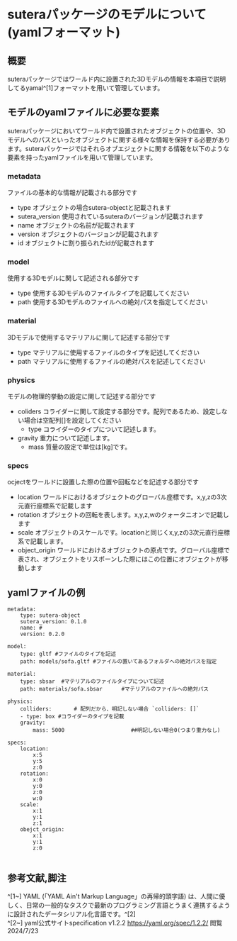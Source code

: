 # suteraパッケージのモデルについて(yamlフォーマット)

## 概要
suteraパッケージではワールド内に設置された3Dモデルの情報を本項目で説明してるyamal^[1]フォーマットを用いて管理しています。

## モデルのyamlファイルに必要な要素
suteraパッケージにおいてワールド内で設置されたオブジェクトの位置や、3Dモデルへのパスといったオブジェクトに関する様々な情報を保持する必要があります。suteraパッケージではそれらオブエジェクトに関する情報を以下のような要素を持ったyamlファイルを用いて管理しています。

### metadata
ファイルの基本的な情報が記載される部分です
- type オブジェクトの場合sutera-objectと記載されます
- sutera_version 使用されているsuteraのバージョンが記載されます
- name オブジェクトの名前が記載されます
- version オブジェクトのバージョンが記載されます
- id オブジェクトに割り振られたidが記載されます

### model
使用する3Dモデルに関して記述される部分です
- type 使用する3Dモデルのファイルタイプを記載してください
- path 使用する3Dモデルのファイルへの絶対パスを指定してください

### material
3Dモデルで使用するマテリアルに関して記述する部分です
- type マテリアルに使用するファイルのタイプを記述してください
- path マテリアルに使用するファイルの絶対パスを記述してください

### physics
モデルの物理的挙動の設定に関して記述する部分です
- coliders
コライダーに関して設定する部分です。配列であるため、設定しない場合は空配列[]を設定してください
  - type コライダーのタイプについて記述します。
- gravity 重力について記述します。
  - mass 質量の設定で単位は[kg]です。

### specs
ocjectをワールドに設置した際の位置や回転などを記述する部分です
- location ワールドにおけるオブジェクトのグローバル座標です。x,y,zの3次元直行座標系で記載します
- rotation オブジェクトの回転を表します。x,y,z,wのクォータニオンで記載します
- scale オブジェクトのスケールです。locationと同じくx,y,zの3次元直行座標系で記載します。
- object_origin ワールドにおけるオブジェクトの原点です。グローバル座標で表され、オブジェクトをリスポーンした際にはこの位置にオブジェクトが移動します
## yamlファイルの例
```
metadata:
    type: sutera-object 
    sutera_version: 0.1.0
    name: #
    version: 0.2.0  

model:     
    type: gltf #ファイルのタイプを記述
    path: models/sofa.gltf #ファイルの置いてあるフォルダへの絶対パスを指定

material: 
    type: sbsar  #マテリアルのファイルタイプについて記述
    path: materials/sofa.sbsar      #マテリアルのファイルへの絶対パス

physics:
    colliders:       # 配列だから、明記しない場合 `colliders: []`
    - type: box #コライダーのタイプを記載
    gravity:
        mass: 5000                     ##明記しない場合0(つまり重力なし)

specs:
    location:
        x:5
        y:5
        z:0
    rotation:
        x:0
        y:0
        z:0
        w:0
    scale:
        x:1
        y:1
        z:1
    obejct_origin:
        x:1
        y:1
        z:0
    

```

## 参考文献,脚注
^[1~] YAML (「YAML Ain't Markup Language」の再帰的頭字語) は、人間に優しく、日常の一般的なタスクで最新のプログラミング言語とうまく連携するように設計されたデータシリアル化言語です。^[2]  
^[2~] yaml公式サイトspecification v1.2.2 https://yaml.org/spec/1.2.2/ 閲覧2024/7/23